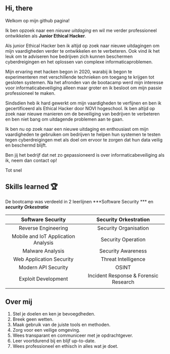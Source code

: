 ## Hi, there
Welkom op mijn github pagina!

Ik ben opzoek naar een *nieuwe uitdaging* en wil me verder professioneel ontwikkelen als **Junior Ethical Hacker**.   

Als junior Ethical Hacker ben ik altijd op zoek naar nieuwe uitdagingen om mijn vaardigheden verder te ontwikkelen en te verbeteren. 
Ook vind ik het leuk om te adviseren hoe bedrijven zich kunnen beschermen cyberdreigingen en het oplossen van complexe informaticaproblemen.

Mijn ervaring met hacken begon in 2020, warabij ik begon te experimenteren met verschillende technieken om toegang te krijgen tot gesloten systemen. Na het afronden van de bootacamp werd mijn interesse voor informaticabeveiliging alleen maar groter en ik besloot om mijn passie professioneel te maken.

Sindsdien heb ik hard gewerkt om mijn vaardigheden te verfijnen en ben ik gecertificeerd als Ethical Hacker door NOVI hogeschool. Ik ben altijd op zoek naar nieuwe manieren om de beveiliging van bedrijven te verbeteren en ben niet bang om uitdagende problemen aan te gaan.

Ik ben nu op zoek naar een nieuwe uitdaging en enthousiast om mijn vaardigheden te gebruiken om bedrijven te helpen hun systemen te testen tegen cyberdreigingen met als doel om ervoor te zorgen dat hun data veilig en beschermd blijft.

Ben jij het bedrijf dat net zo gepassioneerd is over informaticabeveiliging als ik, neem dan contact op!

Tot snel


## Skills learned :trophy:
De bootcamp was verdeeld in 2 leerlijnen  ***Software Security ***  en ***security Orkestratie***

|          Software Security          |         Security Orkestration         |
|:-----------------------------------:|:-------------------------------------:|
|         Reverse Engineering         |         Security Organisation         |
| Mobile and IoT Application Analysis |          Security Operation           |
|          Malware Analysis           |          Security Awareness           |
|      Web Application Security       |          Threat Intelligence          |
|         Modern API Security         |                 OSINT                 |
|         Exploit Development         | Incident Response & Forensic Research |
|                                     |                                       |



## Over mij



1.  Stel je doelen en ken je bevoegdheden.
2.  Breek geen wetten.
3.  Maak gebruik van de juiste tools en methoden.
4.  Zorg voor een veilige omgeving.
5.  Wees transparant en communiceer met je opdrachtgever.
6.  Leer voortdurend bij en blijf up-to-date.
7.  Wees professioneel en ethisch in alles wat je doet.